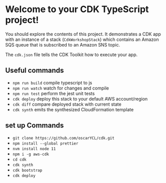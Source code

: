 # Welcome to your CDK TypeScript project!

You should explore the contents of this project. It demonstrates a CDK app with an instance of a stack (`CdkWorkshopStack`)
which contains an Amazon SQS queue that is subscribed to an Amazon SNS topic.

The `cdk.json` file tells the CDK Toolkit how to execute your app.

## Useful commands

 * `npm run build`   compile typescript to js
 * `npm run watch`   watch for changes and compile
 * `npm run test`    perform the jest unit tests
 * `cdk deploy`      deploy this stack to your default AWS account/region
 * `cdk diff`        compare deployed stack with current state
 * `cdk synth`       emits the synthesized CloudFormation template
## set up Commands
 * `git clone https://github.com/oscarYCL/cdk.git`
 * `npm install --global prettier`
 * `nvm install node 11`
 * `npm i -g aws-cdk`
 * `cd cdk`
 * `cdk synth`
 * `cdk bootstrap`
 * `cdk deploy`